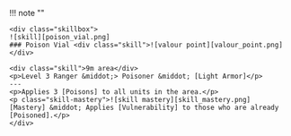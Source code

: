 !!! note ""

    <div class="skillbox">
    ![skill][poison_vial.png]
    ### Poison Vial <div class="skill">![valour point][valour_point.png]</div>

    <div class="skill">9m area</div>
    <p>Level 3 Ranger &middot;> Poisoner &middot; [Light Armor]</p>
    ---    
    <p>Applies 3 [Poisons] to all units in the area.</p> 
    <p class="skill-mastery">![skill mastery][skill_mastery.png]  [Mastery] &middot; Applies [Vulnerability] to those who are already [Poisoned].</p> 
    </div>
